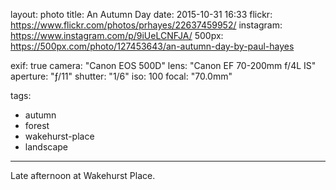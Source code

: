 layout: photo
title: An Autumn Day
date: 2015-10-31 16:33
flickr: https://www.flickr.com/photos/prhayes/22637459952/
instagram: https://www.instagram.com/p/9iUeLCNFJA/
500px: https://500px.com/photo/127453643/an-autumn-day-by-paul-hayes

exif: true
camera: "Canon EOS 500D"
lens: "Canon EF 70-200mm f/4L IS"
aperture: "ƒ/11"
shutter: "1/6"
iso: 100
focal: "70.0mm"

tags:
  - autumn
  - forest
  - wakehurst-place
  - landscape
---

Late afternoon at Wakehurst Place.
